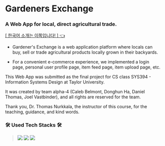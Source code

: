 # Gardeners Exchange

### A Web App for local, direct agricultural trade.

<a href="/README_kr.md"> [ 한국어 소개는 이쪽입니다! ] 👈</a> 

- Gardener's Exchange is a web application platform where locals can buy, sell or trade agricultural products locally grown in their backyards.

- For a convenient e-commerce experience, we implemented a login page, personal user profile page, item feed page, item upload page, etc.

This Web App was submitted as the final project for CS class SYS394 - Information Systems Design at Taylor University.

It was created by team alpha-4 (Caleb Belmont, Donghun Ha, Daniel Thomas, Joel Vastbinder), and all rights are reserved for the team.

Thank you, Dr. Thomas Nurkkala, the instructor of this course, for the teaching, guidance, and kind words.

### 🛠 Used Tech Stacks 🛠
>   <img src = "https://img.shields.io/badge/Python-14354C?style=for-the-badge&logo=python&logoColor=white">
>   <img src = "https://img.shields.io/badge/Flask-000000?style=for-the-badge&logo=flask&logoColor=white">
>   <img src = "https://img.shields.io/badge/PostgreSQL-316192?style=for-the-badge&logo=postgresql&logoColor=white">
